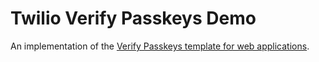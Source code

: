 # Twilio Verify Passkeys Demo

An implementation of the [Verify Passkeys template for web applications](https://github.com/twilio-labs/function-templates/tree/main/passkeys-backend).
